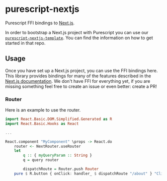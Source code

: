 # purescript-nextjs

Purescript FFI bindings to [Next.js](https://nextjs.org).

In order to bootstrap a Next.js project with Purescript you can use our [`purescript-nextjs-template`](https://github.com/rowtype-yoga/purescript-nextjs-template). You can find the information on how to get started in that repo.

## Usage

Once you have set up a Next.js project, you can use the FFI bindings here. This library provides bindings for many of the features described in the [Next.js documentation](https://nextjs.org/docs). We don't have FFI for everything yet, if you are missing something feel free to create an issue or even better: create a PR! 


### Router
Here is an example to use the router.

```purescript
import React.Basic.DOM.Simplified.Generated as R
import React.Basic.Hooks as React

...

React.component "MyComponent" \props -> React.do
    router <- NextRouter.useRouter
    let
        q :: { myQueryParam :: String }
        q = query router

        dispatchRoute = Router.push Router
    pure $ R.button { onClick: handler_ $ dispatchRoute "/about" } "Click me"
```
